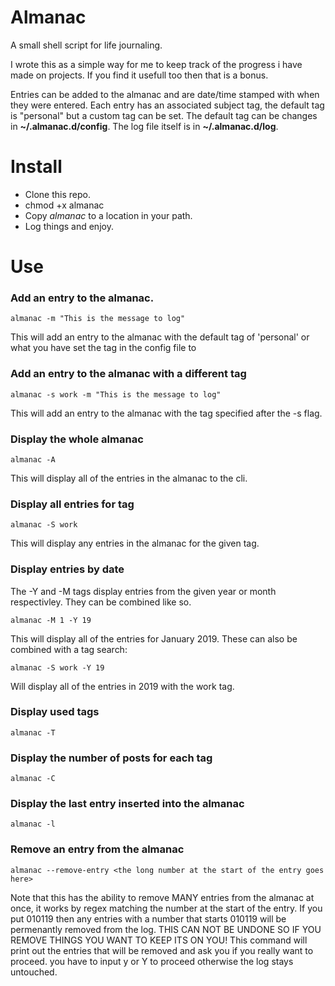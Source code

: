 # Almanac
A small shell script for life journaling. 

I wrote this as a simple way for me to keep track of the progress i have made on projects. If you find it usefull too then that is a bonus.

Entries can be added to the almanac and are date/time stamped with when they were entered. Each entry has an associated subject tag, the default tag is "personal" but a custom tag can be set. The default tag can be changes in __~/.almanac.d/config__. The log file itself is in __~/.almanac.d/log__.

# Install

* Clone this repo.
* chmod +x almanac
* Copy _almanac_ to a location in your path.
* Log things and enjoy.

# Use

### Add an entry to the almanac.
```
almanac -m "This is the message to log"
```
This will add an entry to the almanac with the default tag of 'personal' or what you have set the tag in the config file to  

### Add an entry to the almanac with a different tag
```
almanac -s work -m "This is the message to log"
```
This will add an entry to the almanac with the tag specified after the -s flag.

### Display the whole almanac
```
almanac -A
```
This will display all of the entries in the almanac to the cli.

### Display all entries for tag
```
almanac -S work
```
This will display any entries in the almanac for the given tag.

### Display entries by date
The -Y and -M tags display entries from the given year or month respectivley. They can be combined like so.
```
almanac -M 1 -Y 19
```
This will display all of the entries for January 2019. These can also be combined with a tag search:
``` 
almanac -S work -Y 19
```
Will display all of the entries in 2019 with the work tag.

### Display used tags
```
almanac -T
```
### Display the number of posts for each tag
```
almanac -C
```

### Display the last entry inserted into the almanac
```
almanac -l
```

### Remove an entry from the almanac
```
almanac --remove-entry <the long number at the start of the entry goes here>
```
Note that this has the ability to remove MANY entries from the almanac at once, it works by regex matching the number at the start of the entry. If you put 010119 then any entries with a number that starts 010119 will be permenantly removed from the log. THIS CAN NOT BE UNDONE SO IF YOU REMOVE THINGS YOU WANT TO KEEP ITS ON YOU! This command will print out the entries that will be removed and ask you if you really want to proceed. you have to input y or Y to proceed otherwise the log stays untouched.


```
